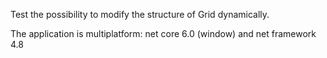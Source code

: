 Test the possibility to modify the structure of Grid dynamically.

The application is multiplatform: net core 6.0 (window) and net framework 4.8
